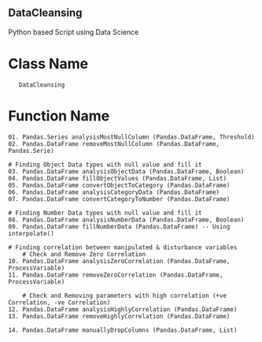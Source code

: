 ## DataCleansing
Python based Script using Data Science

# Class Name 
       DataCleansing
       
# Function Name
	01. Pandas.Series analysisMostNullColumn (Pandas.DataFrame, Threshold)
	02. Pandas.DataFrame removeMostNullColumn (Pandas.DataFrame, Pandas.Serie)
	
	# Finding Object Data types with null value and fill it
	03. Pandas.DataFrame analysisObjectData (Pandas.DataFrame, Boolean) 
	04. Pandas.DataFrame fillObjectValues (Pandas.DataFrame, List)
	05. Pandas.DataFrame convertObjectToCategory (Pandas.DataFrame)
	06. Pandas.DataFrame analysisCategoryData (Pandas.DataFrame)
	07. Pandas.DataFrame convertCategoryToNumber (Pandas.DataFrame)
	
	# Finding Number Data types with null value and fill it
	08. Pandas.DataFrame analysisNumberData (Pandas.DataFrame, Boolean) 
	09. Pandas.DataFrame fillNumberData (Pandas.DataFrame) -- Using interpolate()
	
	# Finding correlation between manipulated & disturbance variables
		# Check and Remove Zero Correlation
	10. Pandas.DataFrame analysisZeroCorrelation (Pandas.DataFrame, ProcessVariable)
	11. Pandas.DataFrame removeZeroCorrelation (Pandas.DataFrame, ProcessVariable)
	
		# Check and Removing parameters with high correlation (+ve Correlation, -ve Correlation)
	12. Pandas.DataFrame analysisHighlyCorrelation (Pandas.DataFrame)
	13. Pandas.DataFrame removeHighlyCorrelation (Pandas.DataFrame)
	
	14. Pandas.DataFrame manuallyDropColumns (Pandas.DataFrame, List)

